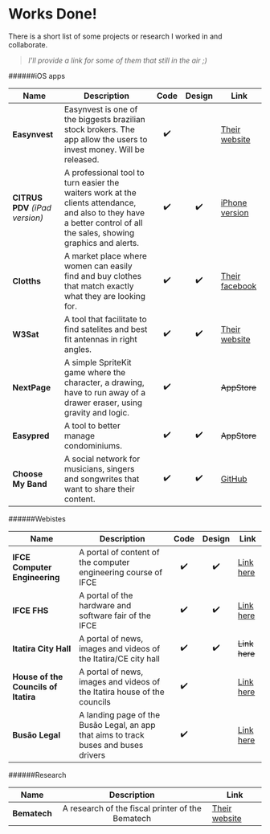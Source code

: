 # Works Done!
There is a short list of some projects or research I worked in and collaborate. 

> *I'll provide a link for some of them that still in the air ;)*


######iOS apps

| Name | Description | Code | Design | Link |
|---|---|:---:|:---:|---|
| **Easynvest** | Easynvest is one of the biggests brazilian stock brokers. The app allow the users to invest money. Will be released. | :heavy_check_mark: |  | [Their website](http://easynvest.com.br) |
| **CITRUS PDV** *(iPad version)* | A professional tool to turn easier the waiters work at the clients attendance, and also to they have a better control of all the sales, showing graphics and alerts. | :heavy_check_mark: | :heavy_check_mark: | [iPhone version](https://itunes.apple.com/br/app/citrus-pdv-terminal/id1148606050?mt=8) |
| **Clotths** | A market place where women can easily find and buy clothes that match exactly what they are looking for. | :heavy_check_mark: | :heavy_check_mark: |  [Their facebook](https://www.facebook.com/clotths/?fref=ts) |
| **W3Sat** | A tool that facilitate to find satelites and best fit antennas in right angles. | :heavy_check_mark: | :heavy_check_mark: | [Their website](http://w3sat.com.br) |
| **NextPage** | A simple SpriteKit game where the character, a drawing, have to run away of a drawer eraser, using gravity and logic. | :heavy_check_mark: |  | ~~AppStore~~ |
| **Easypred** | A tool to better manage condominiums. | :heavy_check_mark: | :heavy_check_mark: | ~~AppStore~~ |
| **Choose My Band** | A social network for musicians, singers and songwrites that want to share their content. | :heavy_check_mark: | :heavy_check_mark: | [GitHub](https://github.com/alcivanio/choose-my-band) |



######Webistes

| Name | Description | Code | Design | Link |
|---|---|:---:|:---:|---|
|**IFCE Computer Engineering**|A portal of content of the computer engineering course of IFCE|:heavy_check_mark:|:heavy_check_mark:|[Link here](http://engcomputacao.ifce.edu.br)|
|**IFCE FHS**|A portal of the hardware and software fair of the IFCE|:heavy_check_mark:|:heavy_check_mark:|[Link here](http://fhs.fortaleza.ifce.edu.br)|
|**Itatira City Hall**|A portal of news, images and videos of the Itatira/CE city hall|:heavy_check_mark:|:heavy_check_mark:|~~Link here~~|
|**House of the Councils of Itatira**|A portal of news, images and videos of the Itatira house of the councils|:heavy_check_mark:||[Link here](http://camaraitatira.ce.gov.br)|
|**Busão Legal**|A landing page of the Busão Legal, an app that aims to track buses and buses drivers|:heavy_check_mark:||[Link here](http://busaolegal.com.br)|


######Research

| Name | Description | Link |
|---|:---:|---|
|**Bematech**|A research of the fiscal printer of the Bematech|[Their website](http://bematech.com.br)|

